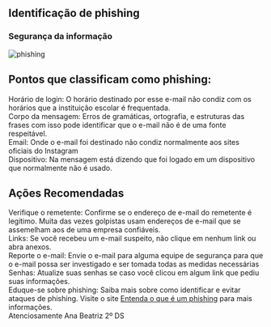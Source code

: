 <h2>Identificação de phishing</h2>
<h3>Segurança da informação</h3>  

![phishing](https://github.com/user-attachments/assets/a1fac849-aac0-4b5f-9dfa-f1c30dfb0967)

<h2>Pontos que classificam como phishing:</h2>
<p>
Horário de login: O horário destinado por esse e-mail não condiz com os horários que a instituição escolar é frequentada. 
<br>
Corpo da mensagem: Erros de gramáticas, ortografia, e estruturas das frases com isso pode identificar que o e-mail não é de uma fonte respeitável. 
<br>
Email: Onde o e-mail foi destinado não condiz normalmente aos sites oficiais do Instagram 
<br>
Dispositivo: Na mensagem está dizendo que foi logado em um dispositivo que normalmente não é usado. 
</p>
<h2>Ações Recomendadas </h2>
<p>
 Verifique o remetente: Confirme se o endereço de e-mail do remetente é legítimo. Muita das vezes golpistas usam endereços de e-mail que se assemelham aos de uma empresa confiáveis. 
<br>
Links: Se você recebeu um e-mail suspeito, não clique em nenhum link ou abra anexos. 
<br>
Reporte o e-mail: Envie o e-mail para alguma equipe de segurança para que o e-mail possa ser investigado e ser tomada todas as medidas necessárias 
<br>
Senhas: Atualize suas senhas se caso você clicou em algum link que pediu suas informações.
<br>
Eduque-se sobre phishing: Saiba mais sobre como identificar e evitar ataques de phishing. Visite o site <a href="https://www.cloudflare.com/pt-br/learning/email-security/how-to-prevent-phishing/">Entenda o que é um phishing</a> para mais informações.
<br>
Atenciosamente
Ana Beatriz 2º DS
</p>